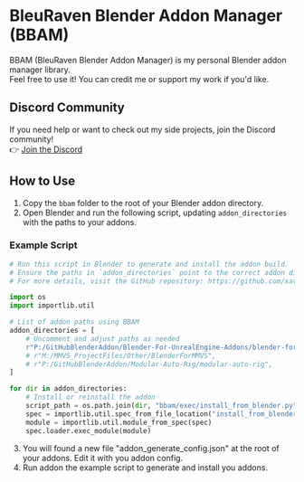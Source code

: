 # BleuRaven Blender Addon Manager (BBAM)

BBAM (BleuRaven Blender Addon Manager) is my personal Blender addon manager library.  
Feel free to use it! You can credit me or support my work if you'd like.

## Discord Community
If you need help or want to check out my side projects, join the Discord community!  
👉 [Join the Discord](https://discord.gg/XuYeGCFtxa)

## How to Use
1. Copy the `bbam` folder to the root of your Blender addon directory.
2. Open Blender and run the following script, updating `addon_directories` with the paths to your addons.

### Example Script

```python
# Run this script in Blender to generate and install the addon build.
# Ensure the paths in `addon_directories` point to the correct addon directories.
# For more details, visit the GitHub repository: https://github.com/xavier150/BBAM

import os
import importlib.util

# List of addon paths using BBAM
addon_directories = [
    # Uncomment and adjust paths as needed
    r"P:/GitHubBlenderAddon/Blender-For-UnrealEngine-Addons/blender-for-unrealengine",
    # r"M:/MMVS_ProjectFiles/Other/BlenderForMMVS",
    # r"P:/GitHubBlenderAddon/Modular-Auto-Rig/modular-auto-rig",
]

for dir in addon_directories:
    # Install or reinstall the addon
    script_path = os.path.join(dir, "bbam/exec/install_from_blender.py")
    spec = importlib.util.spec_from_file_location("install_from_blender", script_path)
    module = importlib.util.module_from_spec(spec)
    spec.loader.exec_module(module)
```

3. You will found a new file "addon_generate_config.json" at the root of your addons. Edit it with you addon config.
4. Run addon the example script to generate and install you addons.
